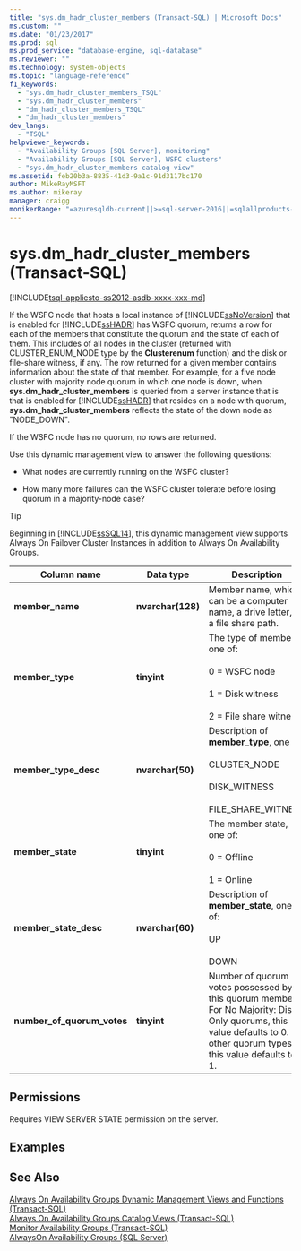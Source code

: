 ```yaml
---
title: "sys.dm_hadr_cluster_members (Transact-SQL) | Microsoft Docs"
ms.custom: ""
ms.date: "01/23/2017"
ms.prod: sql
ms.prod_service: "database-engine, sql-database"
ms.reviewer: ""
ms.technology: system-objects
ms.topic: "language-reference"
f1_keywords: 
  - "sys.dm_hadr_cluster_members_TSQL"
  - "sys.dm_hadr_cluster_members"
  - "dm_hadr_cluster_members_TSQL"
  - "dm_hadr_cluster_members"
dev_langs: 
  - "TSQL"
helpviewer_keywords: 
  - "Availability Groups [SQL Server], monitoring"
  - "Availability Groups [SQL Server], WSFC clusters"
  - "sys.dm_hadr_cluster_members catalog view"
ms.assetid: feb20b3a-8835-41d3-9a1c-91d3117bc170
author: MikeRayMSFT
ms.author: mikeray
manager: craigg
monikerRange: "=azuresqldb-current||>=sql-server-2016||=sqlallproducts-allversions||>=sql-server-linux-2017||=azuresqldb-mi-current"
---
```

# sys.dm_hadr_cluster_members (Transact-SQL)
[!INCLUDE[tsql-appliesto-ss2012-asdb-xxxx-xxx-md](../../includes/tsql-appliesto-ss2012-asdb-xxxx-xxx-md.md)]

  If the WSFC node that hosts a local instance of [!INCLUDE[ssNoVersion](../../includes/ssnoversion-md.md)] that is enabled for [!INCLUDE[ssHADR](../../includes/sshadr-md.md)] has WSFC quorum, returns a row for each of the members that constitute the quorum and the state of each of them. This includes of all nodes in the cluster (returned with CLUSTER_ENUM_NODE type by the **Clusterenum** function) and the disk or file-share witness, if any. The row returned for a given member contains information about the state of that member. For example, for a five node cluster with majority node quorum in which one node is down, when **sys.dm_hadr_cluster_members** is queried from a server instance that is that is enabled for [!INCLUDE[ssHADR](../../includes/sshadr-md.md)] that resides on a node with quorum, **sys.dm_hadr_cluster_members** reflects the state of the down node as "NODE_DOWN".  
  
 If the WSFC node has no quorum, no rows are returned.  
  
 Use this dynamic management view to answer the following questions:  
  
-   What nodes are currently running on the WSFC cluster?  
  
-   How many more failures can the WSFC cluster tolerate before losing quorum in a majority-node case?  

 > [!TIP]
 > Beginning in [!INCLUDE[ssSQL14](../../includes/sssql14-md.md)], this dynamic management view supports Always On Failover Cluster Instances in addition to Always On Availability Groups.  
  
|Column name|Data type|Description|  
|-----------------|---------------|-----------------|  
|**member_name**|**nvarchar(128)**|Member name, which can be a computer name, a drive letter, or a file share path.|  
|**member_type**|**tinyint**|The type of member, one of:<br /><br /> 0 = WSFC node<br /><br /> 1 = Disk witness<br /><br /> 2 = File share witness|  
|**member_type_desc**|**nvarchar(50)**|Description of **member_type**, one of:<br /><br /> CLUSTER_NODE<br /><br /> DISK_WITNESS<br /><br /> FILE_SHARE_WITNESS|  
|**member_state**|**tinyint**|The member state, one of:<br /><br /> 0 = Offline<br /><br /> 1 = Online|  
|**member_state_desc**|**nvarchar(60)**|Description of **member_state**, one of:<br /><br /> UP<br /><br /> DOWN|  
|**number_of_quorum_votes**|**tinyint**|Number of quorum votes possessed by this quorum member. For No Majority: Disk Only quorums, this value defaults to 0. For other quorum types, this value defaults to 1.|  
  
## Permissions  
 Requires VIEW SERVER STATE permission on the server.  
  
## Examples  
  
## See Also  
 [Always On Availability Groups Dynamic Management Views and Functions &#40;Transact-SQL&#41;](../../relational-databases/system-dynamic-management-views/always-on-availability-groups-dynamic-management-views-functions.md)   
 [Always On Availability Groups Catalog Views &#40;Transact-SQL&#41;](../../relational-databases/system-catalog-views/always-on-availability-groups-catalog-views-transact-sql.md)   
 [Monitor Availability Groups &#40;Transact-SQL&#41;](../../database-engine/availability-groups/windows/monitor-availability-groups-transact-sql.md)   
 [AlwaysOn Availability Groups &#40;SQL Server&#41;](../../database-engine/availability-groups/windows/always-on-availability-groups-sql-server.md)  
  
  
